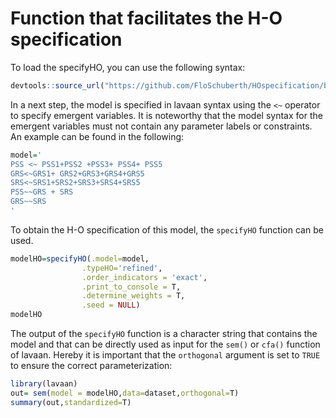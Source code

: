 # Function that facilitates the H-O specification

To load the specifyHO, you can use the following syntax:
``` r
devtools::source_url("https://github.com/FloSchuberth/HOspecification/blob/main/specifyHO.R?raw=TRUE")
```

In a next step, the model is specified in lavaan syntax using the `<~` operator to specify emergent variables. 
It is noteworthy that the model syntax for the emergent variables must not contain any parameter labels or constraints.  
An example can be found in the following:
``` r
model='
PSS <~ PSS1+PSS2 +PSS3+ PSS4+ PSS5
GRS<~GRS1+ GRS2+GRS3+GRS4+GRS5
SRS<~SRS1+SRS2+SRS3+SRS4+SRS5
PSS~~GRS + SRS
GRS~~SRS
'
``` 
To obtain the H-O specification of this model, the `specifyHO` function can be used. 
``` r
modelHO=specifyHO(.model=model,
                .typeHO='refined',
                .order_indicators = 'exact',
                .print_to_console = T,
                .determine_weights = T,
                .seed = NULL)
modelHO
```
The output of the `specifyHO` function is a character string that contains the model and that can be directly used as input for the `sem()` or `cfa()` function of lavaan. Hereby it is important that the `orthogonal` argument is set to `TRUE` to ensure the correct parameterization:
``` r
library(lavaan)
out= sem(model = modelHO,data=dataset,orthogonal=T)
summary(out,standardized=T)
```
